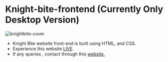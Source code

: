 # Knight-bite-frontend (Currently Only Desktop Version)

![knightbite-cover](https://github.com/SamarthHChinivar/Knight-bite-frontend/assets/104615876/6ec49450-e34d-482e-885b-ed450291a4b8)

- Knight Bite website front-end is built using HTML, and CSS.
- Experience this website <a href="https://samarthhchinivar.github.io/Knight-bite-frontend" target="_blank" >LIVE</a>.
- If any queries , contact through this <a href='http://samarth-portfolio-website.000webhostapp.com/#contact' target='_blank' rel="noreopener">website.</a>

